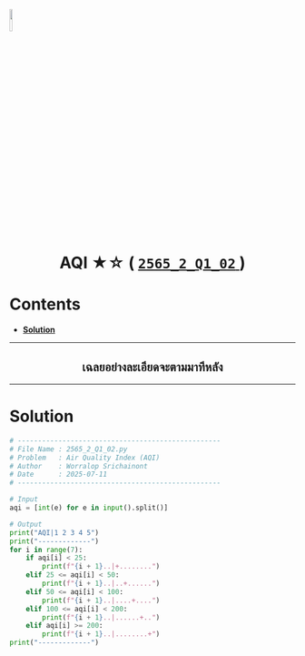 <p align="left">
  <a href="../../README.md">
    <img src="../../../../Z99-OTHERS/00-common/00-back.png" style="width:10%">
  </a>
</p>

<div align="center">
  <h1>
    AQI ★☆ (
      <a href="https://drive.google.com/file/d/1Kx2j8XuotCYUap1uBYRM5UWArRnfnSv0/view?usp=sharing">
        <code>2565_2_Q1_02</code>
      </a>
    )
  </h1>
</div>

# Contents

-   [**Solution**](#solution)

---

<div align="center">
  <h2>เฉลยอย่างละเอียดจะตามมาทีหลัง</h2>
</div>

---

# Solution

```python
# --------------------------------------------------
# File Name : 2565_2_Q1_02.py
# Problem   : Air Quality Index (AQI)
# Author    : Worralop Srichainont
# Date      : 2025-07-11
# --------------------------------------------------

# Input
aqi = [int(e) for e in input().split()]

# Output
print("AQI|1 2 3 4 5")
print("-------------")
for i in range(7):
    if aqi[i] < 25:
        print(f"{i + 1}..|+........")
    elif 25 <= aqi[i] < 50:
        print(f"{i + 1}..|..+......")
    elif 50 <= aqi[i] < 100:
        print(f"{i + 1}..|....+....")
    elif 100 <= aqi[i] < 200:
        print(f"{i + 1}..|......+..")
    elif aqi[i] >= 200:
        print(f"{i + 1}..|........+")
print("-------------")
```

